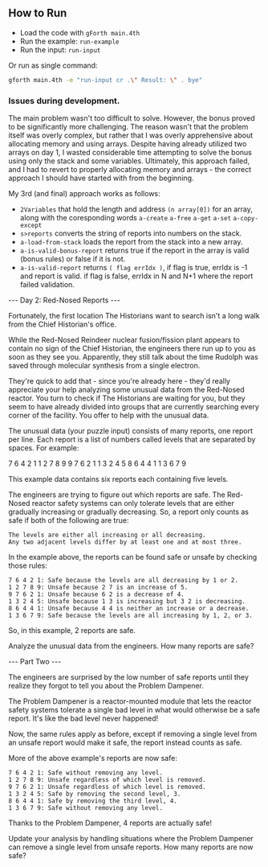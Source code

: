 ## How to Run
* Load the code with `gForth main.4th`
* Run the example:  `run-example`
* Run the input: `run-input`

Or run as single command:

```sh
gforth main.4th -e "run-input cr .\" Result: \" . bye"
```

### Issues during development.
The main problem wasn't too difficult to solve. However, the bonus proved to be significantly more challenging. The reason wasn't that the problem itself was overly complex, but rather that I was overly apprehensive about allocating memory and using arrays. Despite having already utilized two arrays on day 1, I wasted considerable time attempting to solve the bonus using only the stack and some variables. Ultimately, this approach failed, and I had to revert to properly allocating memory and arrays - the correct approach I should have started with from the beginning.

My 3rd (and final) approach works as follows:

* `2Variables` that hold the length and address `(n array[0])` for an array, along with the coresponding words `a-create` `a-free` `a-get` `a-set` `a-copy-except` 
* `s>reports` converts the string of reports into numbers on the stack. 
* `a-load-from-stack` loads the report from the stack into a new array.
* `a-is-valid-bonus-report` returns true if the report in the array is valid (bonus rules) or false if it is not.
* `a-is-valid-report` returns `( flag errIdx )`, if flag is true, errIdx is -1 and report is valid. if flag is false, errIdx in N and N+1 where the report failed validation.




--- Day 2: Red-Nosed Reports ---

Fortunately, the first location The Historians want to search isn't a long walk from the Chief Historian's office.

While the Red-Nosed Reindeer nuclear fusion/fission plant appears to contain no sign of the Chief Historian, the engineers there run up to you as soon as they see you. Apparently, they still talk about the time Rudolph was saved through molecular synthesis from a single electron.

They're quick to add that - since you're already here - they'd really appreciate your help analyzing some unusual data from the Red-Nosed reactor. You turn to check if The Historians are waiting for you, but they seem to have already divided into groups that are currently searching every corner of the facility. You offer to help with the unusual data.

The unusual data (your puzzle input) consists of many reports, one report per line. Each report is a list of numbers called levels that are separated by spaces. For example:

7 6 4 2 1
1 2 7 8 9
9 7 6 2 1
1 3 2 4 5
8 6 4 4 1
1 3 6 7 9

This example data contains six reports each containing five levels.

The engineers are trying to figure out which reports are safe. The Red-Nosed reactor safety systems can only tolerate levels that are either gradually increasing or gradually decreasing. So, a report only counts as safe if both of the following are true:

    The levels are either all increasing or all decreasing.
    Any two adjacent levels differ by at least one and at most three.

In the example above, the reports can be found safe or unsafe by checking those rules:

    7 6 4 2 1: Safe because the levels are all decreasing by 1 or 2.
    1 2 7 8 9: Unsafe because 2 7 is an increase of 5.
    9 7 6 2 1: Unsafe because 6 2 is a decrease of 4.
    1 3 2 4 5: Unsafe because 1 3 is increasing but 3 2 is decreasing.
    8 6 4 4 1: Unsafe because 4 4 is neither an increase or a decrease.
    1 3 6 7 9: Safe because the levels are all increasing by 1, 2, or 3.

So, in this example, 2 reports are safe.

Analyze the unusual data from the engineers. How many reports are safe?




--- Part Two ---

The engineers are surprised by the low number of safe reports until they realize they forgot to tell you about the Problem Dampener.

The Problem Dampener is a reactor-mounted module that lets the reactor safety systems tolerate a single bad level in what would otherwise be a safe report. It's like the bad level never happened!

Now, the same rules apply as before, except if removing a single level from an unsafe report would make it safe, the report instead counts as safe.

More of the above example's reports are now safe:

    7 6 4 2 1: Safe without removing any level.
    1 2 7 8 9: Unsafe regardless of which level is removed.
    9 7 6 2 1: Unsafe regardless of which level is removed.
    1 3 2 4 5: Safe by removing the second level, 3.
    8 6 4 4 1: Safe by removing the third level, 4.
    1 3 6 7 9: Safe without removing any level.

Thanks to the Problem Dampener, 4 reports are actually safe!

Update your analysis by handling situations where the Problem Dampener can remove a single level from unsafe reports. How many reports are now safe?
